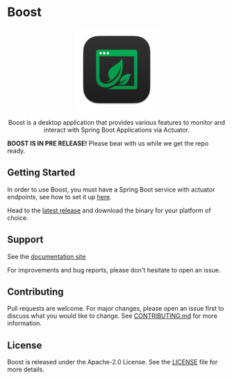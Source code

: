 # Boost

<p align="center">
    <a href="https://boost.krud.dev/">
    <img width="192" src="https://github.com/krud-dev/boost/blob/master/assets/icons/256x256.png?raw=true">
    </a>
</p>


<p align="center">
    Boost is a desktop application that provides various features to monitor and interact with Spring Boot Applications via Actuator.
</p>

**BOOST IS IN PRE RELEASE!** Please bear with us while we get the repo ready.

## Getting Started

In order to use Boost, you must have a Spring Boot service with actuator endpoints, see how to set it up [here](https://www.baeldung.com/spring-boot-actuators).

Head to the [latest release](https://github.com/krud-dev/boost/releases/latest) and download the binary for your platform of choice.

## Support

See the [documentation site](https://boost.krud.dev/)

For improvements and bug reports, please don't hesitate to open an issue.

## Contributing

Pull requests are welcome. For major changes, please open an issue first to discuss what you would like to change. See [CONTRIBUTING.md](CONTRIBUTING.md) for more information.


## License
Boost is released under the Apache-2.0 License. See the [LICENSE](LICENSE) file for more details.
